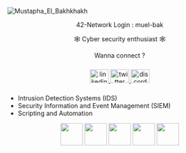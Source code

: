 ![Mustapha_El_Bakhkhakh](https://github.com/ELPatrinum/ELPatrinum/assets/121964622/92057fff-bd7f-4a88-b9d3-744486d6d719)


<div align="center">

42-Network Login : muel-bak

🕸️ Cyber security enthusiast 🕸️

Wanna connect ?
###
<div align="center">
  <a href="https://www.linkedin.com/in/mustapha-el-bakhkhakh/" target="_blank">
    <img src="https://raw.githubusercontent.com/maurodesouza/profile-readme-generator/master/src/assets/icons/social/linkedin/default.svg" width="42" height="30" alt="linkedin logo"  />
  </a>
  <a href="https://x.com/Elbakhkhakh_M" target="_blank">
    <img src="https://raw.githubusercontent.com/maurodesouza/profile-readme-generator/master/src/assets/icons/social/twitter/default.svg" width="42" height="30" alt="twitter logo"  />
  </a>
  <a href="https://www.instagram.com/mu_elbak/" target="_blank">
    <img src="https://raw.githubusercontent.com/maurodesouza/profile-readme-generator/master/src/assets/icons/social/instagram/default.svg" width="42" height="30" alt="discord logo"  />
  </a>
</div>

###


</div>

- Intrusion Detection Systems (IDS)
- Security Information and Event Management (SIEM)
- Scripting and Automation

<p align="center">
  <img src="https://cdn.jsdelivr.net/gh/devicons/devicon@latest/icons/c/c-plain.svg" width="50" />
  <img src="https://cdn.jsdelivr.net/gh/devicons/devicon@latest/icons/cplusplus/cplusplus-plain.svg" width="50" />
  <img src="https://cdn.jsdelivr.net/gh/devicons/devicon@latest/icons/python/python-original.svg" width="50" />
  <img src="https://cdn.jsdelivr.net/gh/devicons/devicon@latest/icons/azuresqldatabase/azuresqldatabase-original.svg" width="50" />
  <img src="https://cdn.jsdelivr.net/gh/devicons/devicon@latest/icons/linux/linux-original.svg" width="50" />
  
</p>
